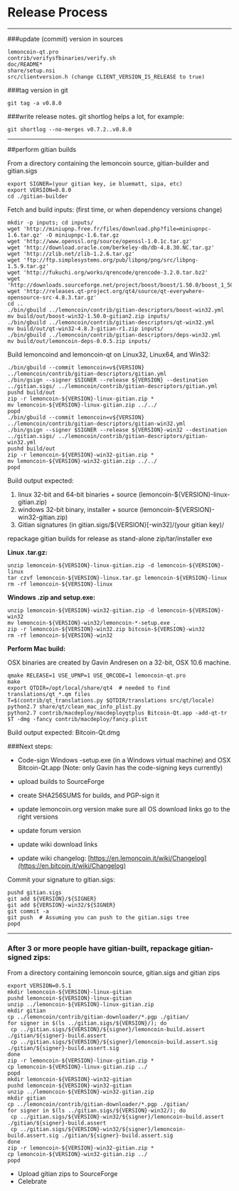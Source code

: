 Release Process
====================

* * *

###update (commit) version in sources


	lemoncoin-qt.pro
	contrib/verifysfbinaries/verify.sh
	doc/README*
	share/setup.nsi
	src/clientversion.h (change CLIENT_VERSION_IS_RELEASE to true)

###tag version in git

	git tag -a v0.8.0

###write release notes. git shortlog helps a lot, for example:

	git shortlog --no-merges v0.7.2..v0.8.0

* * *

##perform gitian builds

 From a directory containing the lemoncoin source, gitian-builder and gitian.sigs
  
	export SIGNER=(your gitian key, ie bluematt, sipa, etc)
	export VERSION=0.8.0
	cd ./gitian-builder

 Fetch and build inputs: (first time, or when dependency versions change)

	mkdir -p inputs; cd inputs/
	wget 'http://miniupnp.free.fr/files/download.php?file=miniupnpc-1.6.tar.gz' -O miniupnpc-1.6.tar.gz
	wget 'http://www.openssl.org/source/openssl-1.0.1c.tar.gz'
	wget 'http://download.oracle.com/berkeley-db/db-4.8.30.NC.tar.gz'
	wget 'http://zlib.net/zlib-1.2.6.tar.gz'
	wget 'ftp://ftp.simplesystems.org/pub/libpng/png/src/libpng-1.5.9.tar.gz'
	wget 'http://fukuchi.org/works/qrencode/qrencode-3.2.0.tar.bz2'
	wget 'http://downloads.sourceforge.net/project/boost/boost/1.50.0/boost_1_50_0.tar.bz2'
	wget 'http://releases.qt-project.org/qt4/source/qt-everywhere-opensource-src-4.8.3.tar.gz'
	cd ..
	./bin/gbuild ../lemoncoin/contrib/gitian-descriptors/boost-win32.yml
	mv build/out/boost-win32-1.50.0-gitian2.zip inputs/
	./bin/gbuild ../lemoncoin/contrib/gitian-descriptors/qt-win32.yml
	mv build/out/qt-win32-4.8.3-gitian-r1.zip inputs/
	./bin/gbuild ../lemoncoin/contrib/gitian-descriptors/deps-win32.yml
	mv build/out/lemoncoin-deps-0.0.5.zip inputs/

 Build lemoncoind and lemoncoin-qt on Linux32, Linux64, and Win32:
  
	./bin/gbuild --commit lemoncoin=v${VERSION} ../lemoncoin/contrib/gitian-descriptors/gitian.yml
	./bin/gsign --signer $SIGNER --release ${VERSION} --destination ../gitian.sigs/ ../lemoncoin/contrib/gitian-descriptors/gitian.yml
	pushd build/out
	zip -r lemoncoin-${VERSION}-linux-gitian.zip *
	mv lemoncoin-${VERSION}-linux-gitian.zip ../../
	popd
	./bin/gbuild --commit lemoncoin=v${VERSION} ../lemoncoin/contrib/gitian-descriptors/gitian-win32.yml
	./bin/gsign --signer $SIGNER --release ${VERSION}-win32 --destination ../gitian.sigs/ ../lemoncoin/contrib/gitian-descriptors/gitian-win32.yml
	pushd build/out
	zip -r lemoncoin-${VERSION}-win32-gitian.zip *
	mv lemoncoin-${VERSION}-win32-gitian.zip ../../
	popd

  Build output expected:

  1. linux 32-bit and 64-bit binaries + source (lemoncoin-${VERSION}-linux-gitian.zip)
  2. windows 32-bit binary, installer + source (lemoncoin-${VERSION}-win32-gitian.zip)
  3. Gitian signatures (in gitian.sigs/${VERSION}[-win32]/(your gitian key)/

repackage gitian builds for release as stand-alone zip/tar/installer exe

**Linux .tar.gz:**

	unzip lemoncoin-${VERSION}-linux-gitian.zip -d lemoncoin-${VERSION}-linux
	tar czvf lemoncoin-${VERSION}-linux.tar.gz lemoncoin-${VERSION}-linux
	rm -rf lemoncoin-${VERSION}-linux

**Windows .zip and setup.exe:**

	unzip lemoncoin-${VERSION}-win32-gitian.zip -d lemoncoin-${VERSION}-win32
	mv lemoncoin-${VERSION}-win32/lemoncoin-*-setup.exe .
	zip -r lemoncoin-${VERSION}-win32.zip bitcoin-${VERSION}-win32
	rm -rf lemoncoin-${VERSION}-win32

**Perform Mac build:**

  OSX binaries are created by Gavin Andresen on a 32-bit, OSX 10.6 machine.

	qmake RELEASE=1 USE_UPNP=1 USE_QRCODE=1 lemoncoin-qt.pro
	make
	export QTDIR=/opt/local/share/qt4  # needed to find translations/qt_*.qm files
	T=$(contrib/qt_translations.py $QTDIR/translations src/qt/locale)
	python2.7 share/qt/clean_mac_info_plist.py
	python2.7 contrib/macdeploy/macdeployqtplus Bitcoin-Qt.app -add-qt-tr $T -dmg -fancy contrib/macdeploy/fancy.plist

 Build output expected: Bitcoin-Qt.dmg

###Next steps:

* Code-sign Windows -setup.exe (in a Windows virtual machine) and
  OSX Bitcoin-Qt.app (Note: only Gavin has the code-signing keys currently)

* upload builds to SourceForge

* create SHA256SUMS for builds, and PGP-sign it

* update lemoncoin.org version
  make sure all OS download links go to the right versions

* update forum version

* update wiki download links

* update wiki changelog: [https://en.lemoncoin.it/wiki/Changelog](https://en.bitcoin.it/wiki/Changelog)

Commit your signature to gitian.sigs:

	pushd gitian.sigs
	git add ${VERSION}/${SIGNER}
	git add ${VERSION}-win32/${SIGNER}
	git commit -a
	git push  # Assuming you can push to the gitian.sigs tree
	popd

-------------------------------------------------------------------------

### After 3 or more people have gitian-built, repackage gitian-signed zips:

From a directory containing lemoncoin source, gitian.sigs and gitian zips

	export VERSION=0.5.1
	mkdir lemoncoin-${VERSION}-linux-gitian
	pushd lemoncoin-${VERSION}-linux-gitian
	unzip ../lemoncoin-${VERSION}-linux-gitian.zip
	mkdir gitian
	cp ../lemoncoin/contrib/gitian-downloader/*.pgp ./gitian/
	for signer in $(ls ../gitian.sigs/${VERSION}/); do
	 cp ../gitian.sigs/${VERSION}/${signer}/lemoncoin-build.assert ./gitian/${signer}-build.assert
	 cp ../gitian.sigs/${VERSION}/${signer}/lemoncoin-build.assert.sig ./gitian/${signer}-build.assert.sig
	done
	zip -r lemoncoin-${VERSION}-linux-gitian.zip *
	cp lemoncoin-${VERSION}-linux-gitian.zip ../
	popd
	mkdir lemoncoin-${VERSION}-win32-gitian
	pushd lemoncoin-${VERSION}-win32-gitian
	unzip ../lemoncoin-${VERSION}-win32-gitian.zip
	mkdir gitian
	cp ../lemoncoin/contrib/gitian-downloader/*.pgp ./gitian/
	for signer in $(ls ../gitian.sigs/${VERSION}-win32/); do
	 cp ../gitian.sigs/${VERSION}-win32/${signer}/lemoncoin-build.assert ./gitian/${signer}-build.assert
	 cp ../gitian.sigs/${VERSION}-win32/${signer}/lemoncoin-build.assert.sig ./gitian/${signer}-build.assert.sig
	done
	zip -r lemoncoin-${VERSION}-win32-gitian.zip *
	cp lemoncoin-${VERSION}-win32-gitian.zip ../
	popd

- Upload gitian zips to SourceForge
- Celebrate 
